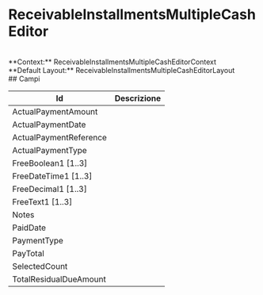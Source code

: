 # ReceivableInstallmentsMultipleCashEditor

<br/>
**Context:** ReceivableInstallmentsMultipleCashEditorContext
<br/>
**Default Layout:** ReceivableInstallmentsMultipleCashEditorLayout



<br/>
## Campi

| Id | Descrizione | 
| --- | --- | 
| ActualPaymentAmount |  | 
| ActualPaymentDate |  | 
| ActualPaymentReference |  | 
| ActualPaymentType |  | 
| FreeBoolean1 [1..3] |  | 
| FreeDateTime1 [1..3] |  | 
| FreeDecimal1 [1..3] |  | 
| FreeText1 [1..3] |  | 
| Notes |  | 
| PaidDate |  | 
| PaymentType |  | 
| PayTotal |  | 
| SelectedCount |  | 
| TotalResidualDueAmount |  |
